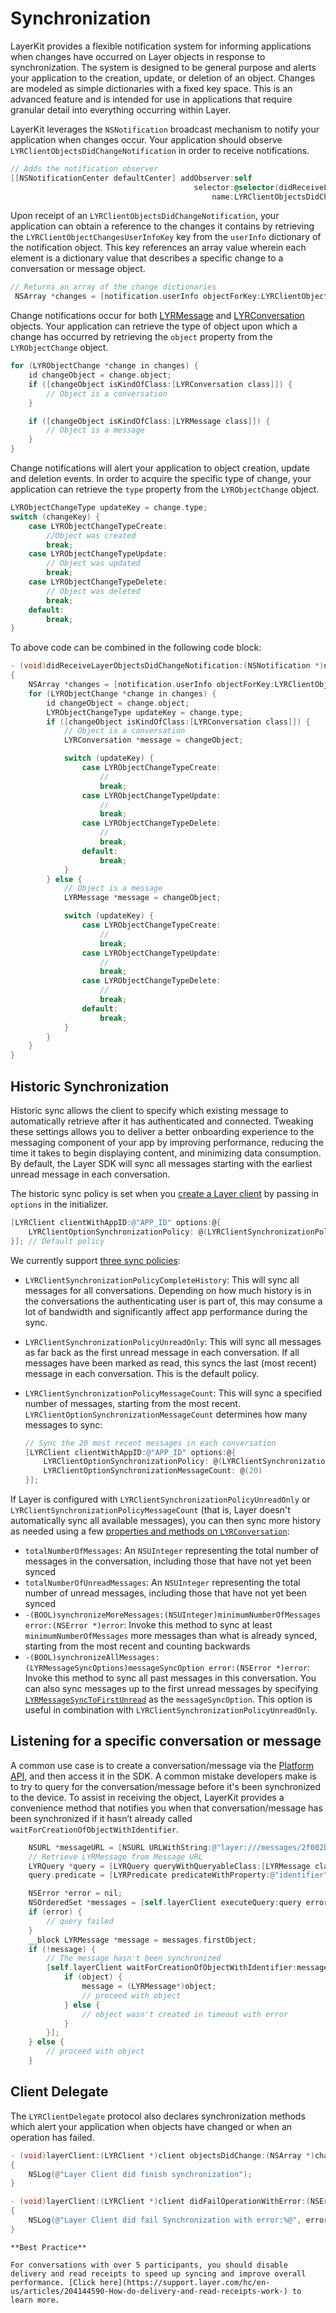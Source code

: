 # Synchronization

LayerKit provides a flexible notification system for informing applications when changes have occurred on Layer objects in response to synchronization. The system is designed to be general purpose and alerts your application to the creation, update, or deletion of an object. Changes are modeled as simple dictionaries with a fixed key space. This is an advanced feature and is intended for use in applications that require granular detail into everything occurring within Layer.

LayerKit leverages the `NSNotification` broadcast mechanism to notify your application when changes occur. Your application should observe `LYRClientObjectsDidChangeNotification` in order to receive notifications.

```objectivec
// Adds the notification observer
[[NSNotificationCenter defaultCenter] addObserver:self
									     selector:@selector(didReceiveLayerObjectsDidChangeNotification:)
                                             name:LYRClientObjectsDidChangeNotification object:layerClient];
```

Upon receipt of an `LYRClientObjectsDidChangeNotification`, your application can obtain a reference to the changes it contains by retrieving the `LYRClientObjectChangesUserInfoKey` key from the `userInfo` dictionary of the notification object. This key references an array value wherein each element is a dictionary value that describes a specific change to a conversation or message object.

```objectivec
// Returns an array of the change dictionaries
 NSArray *changes = [notification.userInfo objectForKey:LYRClientObjectChangesUserInfoKey];
```

Change notifications occur for both [LYRMessage](/docs/ios/api#lyrmessage) and [LYRConversation](/docs/ios/api#lyrconversation) objects. Your application can retrieve the type of object upon which a change has occurred by retrieving the `object` property from the `LYRObjectChange` object.

```objectivec
for (LYRObjectChange *change in changes) {
    id changeObject = change.object;
    if ([changeObject isKindOfClass:[LYRConversation class]]) {
		// Object is a conversation
	}

    if ([changeObject isKindOfClass:[LYRMessage class]]) {
		// Object is a message
	}
}
```

Change notifications will alert your application to object creation, update and deletion events. In order to acquire the specific type of change, your application can retrieve the `type` property from the `LYRObjectChange` object.

```objectivec
LYRObjectChangeType updateKey = change.type;
switch (changeKey) {
    case LYRObjectChangeTypeCreate:
        //Object was created
        break;
    case LYRObjectChangeTypeUpdate:
        // Object was updated
        break;
    case LYRObjectChangeTypeDelete:
        // Object was deleted
        break;
    default:
        break;
}

```

To above code can be combined in the following code block:

```objectivec
- (void)didReceiveLayerObjectsDidChangeNotification:(NSNotification *)notification;
{
    NSArray *changes = [notification.userInfo objectForKey:LYRClientObjectChangesUserInfoKey];
    for (LYRObjectChange *change in changes) {
        id changeObject = change.object;
        LYRObjectChangeType updateKey = change.type;
        if ([changeObject isKindOfClass:[LYRConversation class]]) {
            // Object is a conversation
            LYRConversation *message = changeObject;

            switch (updateKey) {
                case LYRObjectChangeTypeCreate:
                    //
                    break;
                case LYRObjectChangeTypeUpdate:
                    //
                    break;
                case LYRObjectChangeTypeDelete:
                    //
                    break;
                default:
                    break;
            }
        } else {
            // Object is a message
            LYRMessage *message = changeObject;

            switch (updateKey) {
                case LYRObjectChangeTypeCreate:
                    //
                    break;
                case LYRObjectChangeTypeUpdate:
                    //
                    break;
                case LYRObjectChangeTypeDelete:
                    //
                    break;
                default:
                    break;
            }
        }
    }
}
```

## Historic Synchronization

Historic sync allows the client to specify which existing message to automatically retrieve after it has authenticated and connected. Tweaking these settings allows you to deliver a better onboarding experience to the messaging component of your app by improving performance, reducing the time it takes to begin displaying content, and minimizing data consumption. By default, the Layer SDK will sync all messages starting with the earliest unread message in each conversation.

The historic sync policy is set when you [create a Layer client](https://github.com/layerhq/releases-ios/blob/6352aa0aff5f04bbbb1d5a337f1f3258a97795fb/LayerKit.embeddedframework/LayerKit.framework/Versions/A/Headers/LYRClient.h#L271-L280) by passing in `options` in the initializer.

```objective-c
[LYRClient clientWithAppID:@"APP_ID" options:@{
    LYRClientOptionSynchronizationPolicy: @(LYRClientSynchronizationPolicyUnreadOnly)
}];	// Default policy
```

We currently support [three sync policies](https://github.com/layerhq/releases-ios/blob/master/LayerKit.framework/Headers/LYRConstants.h#L83):

* `LYRClientSynchronizationPolicyCompleteHistory`: This will sync all messages for all conversations. Depending on how much history is in the conversations the authenticating user is part of, this may consume a lot of bandwidth and significantly affect app performance during the sync.

* `LYRClientSynchronizationPolicyUnreadOnly`: This will sync all messages as far back as the first unread message in each conversation. If all messages have been marked as read, this syncs the last (most recent) message in each conversation. This is the default policy.

* `LYRClientSynchronizationPolicyMessageCount`: This will sync a specified number of messages, starting from the most recent. `LYRClientOptionSynchronizationMessageCount` determines how many messages to sync:  

  ```objective-c
  // Sync the 20 most recent messages in each conversation
  [LYRClient clientWithAppID:@"APP_ID" options:@{
      LYRClientOptionSynchronizationPolicy: @(LYRClientSynchronizationPolicyMessageCount),
      LYRClientOptionSynchronizationMessageCount: @(20)
  }];
  ```

If Layer is configured with `LYRClientSynchronizationPolicyUnreadOnly` or `LYRClientSynchronizationPolicyMessageCount` (that is, Layer doesn't automatically sync all available messages), you can then sync more history as needed using a few [properties and methods on `LYRConversation`](https://github.com/layerhq/releases-ios/blob/6352aa0aff5f04bbbb1d5a337f1f3258a97795fb/LayerKit.embeddedframework/LayerKit.framework/Versions/A/Headers/LYRConversation.h#L266-L274):

* `totalNumberOfMessages`: An `NSUInteger` representing the total number of messages in the conversation, including those that have not yet been synced
* `totalNumberOfUnreadMessages`: An `NSUInteger` representing the total number of unread messages, including those that have not yet been synced
* `-(BOOL)synchronizeMoreMessages:(NSUInteger)minimumNumberOfMessages error:(NSError *)error`: Invoke this method to sync at least `minimumNumberOfMessages` more messages than what is already synced, starting from the most recent and counting backwards
* `-(BOOL)synchronizeAllMessages:(LYRMessageSyncOptions)messageSyncOption error:(NSError *)error`: Invoke this method to sync all past messages in this conversation. You can also sync messages up to the first unread messages by specifying [`LYRMessageSyncToFirstUnread`](https://github.com/layerhq/releases-ios/blob/6352aa0aff5f04bbbb1d5a337f1f3258a97795fb/LayerKit.framework/Headers/LYRConstants.h#L109-L113) as the `messageSyncOption`. This option is useful in combination with `LYRClientSynchronizationPolicyUnreadOnly`. 

## Listening for a specific conversation or message

A common use case is to create a conversation/message via the [Platform API](https://developer.layer.com/docs/platform#create-a-conversation), and then access it in the SDK. A common mistake developers make is to try to query for the conversation/message before it's been synchronized to the device. To assist in receiving the object, LayerKit provides a convenience method that notifies you when that conversation/message has been synchronized if it hasn’t already called `waitForCreationOfObjectWithIdentifier`.

```objectivec
    NSURL *messageURL = [NSURL URLWithString:@"layer:///messages/2f002ba4-2a08-4019-9fa6-0fe30e2ac3f7"];
    // Retrieve LYRMessage from Message URL
    LYRQuery *query = [LYRQuery queryWithQueryableClass:[LYRMessage class]];
    query.predicate = [LYRPredicate predicateWithProperty:@"identifier" predicateOperator:LYRPredicateOperatorIsEqualTo value:messageURL];

    NSError *error = nil;
    NSOrderedSet *messages = [self.layerClient executeQuery:query error:&error];
    if (error) {
        // query failed
    }
    __block LYRMessage *message = messages.firstObject;
    if (!message) {
        // The message hasn't been synchronized
        [self.layerClient waitForCreationOfObjectWithIdentifier:messageURL timeout:3.0f completion:^(id  _Nullable object, NSError * _Nullable error) {
            if (object) {
                message = (LYRMessage*)object;
                // proceed with object
            } else {
                // object wasn't created in timeout with error
            }
        }];
    } else {
        // proceed with object
    }
```

## Client Delegate
The `LYRClientDelegate` protocol also declares synchronization methods which alert your application when objects have changed or when an operation has failed.

```objectivec
- (void)layerClient:(LYRClient *)client objectsDidChange:(NSArray *)changes;
{
    NSLog(@"Layer Client did finish synchronization");
}

- (void)layerClient:(LYRClient *)client didFailOperationWithError:(NSError *)error
{
	NSLog(@"Layer Client did fail Synchronization with error:%@", error);
}
```

```emphasis
**Best Practice**

For conversations with over 5 participants, you should disable delivery and read receipts to speed up syncing and improve overall performance. [Click here](https://support.layer.com/hc/en-us/articles/204144590-How-do-delivery-and-read-receipts-work-) to learn more.
```